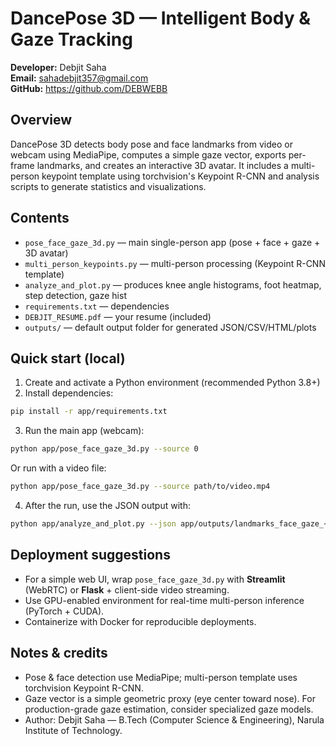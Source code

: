 # DancePose 3D — Intelligent Body & Gaze Tracking

**Developer:** Debjit Saha  
**Email:** sahadebjit357@gmail.com  
**GitHub:** https://github.com/DEBWEBB

## Overview
DancePose 3D detects body pose and face landmarks from video or webcam using MediaPipe,
computes a simple gaze vector, exports per-frame landmarks, and creates an interactive 3D avatar.
It includes a multi-person keypoint template using torchvision's Keypoint R-CNN and analysis scripts
to generate statistics and visualizations.

## Contents
- `pose_face_gaze_3d.py` — main single-person app (pose + face + gaze + 3D avatar)
- `multi_person_keypoints.py` — multi-person processing (Keypoint R-CNN template)
- `analyze_and_plot.py` — produces knee angle histograms, foot heatmap, step detection, gaze hist
- `requirements.txt` — dependencies
- `DEBJIT_RESUME.pdf` — your resume (included)
- `outputs/` — default output folder for generated JSON/CSV/HTML/plots

## Quick start (local)
1. Create and activate a Python environment (recommended Python 3.8+)
2. Install dependencies:
```bash
pip install -r app/requirements.txt
```
3. Run the main app (webcam):
```bash
python app/pose_face_gaze_3d.py --source 0
```
Or run with a video file:
```bash
python app/pose_face_gaze_3d.py --source path/to/video.mp4
```
4. After the run, use the JSON output with:
```bash
python app/analyze_and_plot.py --json app/outputs/landmarks_face_gaze_<ts>.json
```

## Deployment suggestions
- For a simple web UI, wrap `pose_face_gaze_3d.py` with **Streamlit** (WebRTC) or **Flask** + client-side video streaming.
- Use GPU-enabled environment for real-time multi-person inference (PyTorch + CUDA).
- Containerize with Docker for reproducible deployments.

## Notes & credits
- Pose & face detection use MediaPipe; multi-person template uses torchvision Keypoint R-CNN.
- Gaze vector is a simple geometric proxy (eye center toward nose). For production-grade gaze estimation, consider specialized gaze models.
- Author: Debjit Saha — B.Tech (Computer Science & Engineering), Narula Institute of Technology.